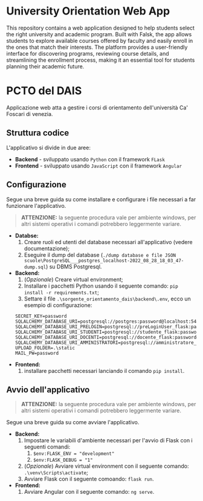 # University Orientation Web App

This repository contains a web application designed to help students select the right university and academic program. Built with Falsk, the app allows students to explore available courses offered by faculty and easily enroll in the ones that match their interests. The platform provides a user-friendly interface for discovering programs, reviewing course details, and streamlining the enrollment process, making it an essential tool for students planning their academic future.

# PCTO del DAIS

Applicazione web atta a gestire i corsi di orientamento dell'università Ca' Foscari di venezia.

## Struttura codice

L'applicativo si divide in due aree:
  
- **Backend** - sviluppato usando `Python` con il framework `FLask`
- **Frontend** - sviluppato usando `JavaScript` con il framework `Angular`

## Configurazione

Segue una breve guida su come installare e configurare i file necessari a far funzionare l'applicativo.

>**ATTENZIONE:** la seguente procedura vale per ambiente windows, per altri sistemi operativi i comandi potrebbero leggermente variare.

- **Databse:**
    1. Creare ruoli ed utenti del database necessari all'applicativo (vedere documentazione);
    2. Eseguire il dump del database (`./dump database e file JSON scuole\PostgreSQL___postgres_localhost-2022_08_28_18_03_47-dump.sql`) su DBMS Postgresql.
- **Backend:**    
    1. (*Opzionale*) Creare virtual environment;
    2. Installare i pacchetti Python usando il seguente comando: `pip install -r requirements.txt`;
    3. Settare il file `.\sorgente_orientamento_dais\backend\.env`, ecco un esempio di configurazione:
    ```
    SECRET_KEY=password
    SQLALCHEMY_DATABASE_URI=postgresql://postgres:password@localhost:5432/orientamento_dais
    SQLALCHEMY_DATABASE_URI_PRELOGIN=postgresql://preLoginUser_flask:password@localhost:5432/orientamento_dais
    SQLALCHEMY_DATABASE_URI_STUDENTI=postgresql://studente_flask:password@localhost:5432/orientamento_dais
    SQLALCHEMY_DATABASE_URI_DOCENTI=postgresql://docente_flask:password@localhost:5432/orientamento_dais
    SQLALCHEMY_DATABASE_URI_AMMINISTRATORI=postgresql://amministratore_flask:password@localhost:5432/orientamento_dais
    UPLOAD_FOLDER=.\static
    MAIL_PW=password
    ```
- **Frontend:**
    1. installare pacchetti necessari lanciando il comando `pip install`.

## Avvio dell'applicativo

>**ATTENZIONE:** la seguente procedura vale per ambiente windows, per altri sistemi operativi i comandi potrebbero leggermente variare.

Segue una breve guida su come avviare l'applicativo.

- **Backend:**
    1. Impostare le variabili d'ambiente necessari per l'avvio di Flask con i seguenti comandi:
        1. `$env:FLASK_ENV = "development"`
        2. `$env:FLASK_DEBUG = "1"` 
    2. (*Opzionale*) Avviare virtual environment con il seguente comando: `.\venv\Scripts\activate`;
    3. Avviare Flask con il seguente comoando: `flask run`.
- **Frontend:**
    1. Avviare Angular con il seguente comando: `ng serve`.
